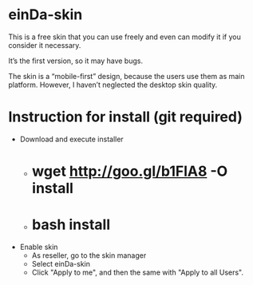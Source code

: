 einDa-skin
==========

This is a free skin that you can use freely and even can modify it if you consider it necessary.

It’s the first version, so it may have bugs.

The skin is a “mobile-first” design, because the users use them as main platform.  However, I haven’t neglected the desktop skin quality.


Instruction for install (git required)
==========
* Download and execute installer
  * # wget http://goo.gl/b1FlA8 -O install
  * # bash install
* Enable skin
  * As reseller, go to the skin manager
  * Select einDa-skin
  * Click "Apply to me", and then the same with "Apply to all Users".
